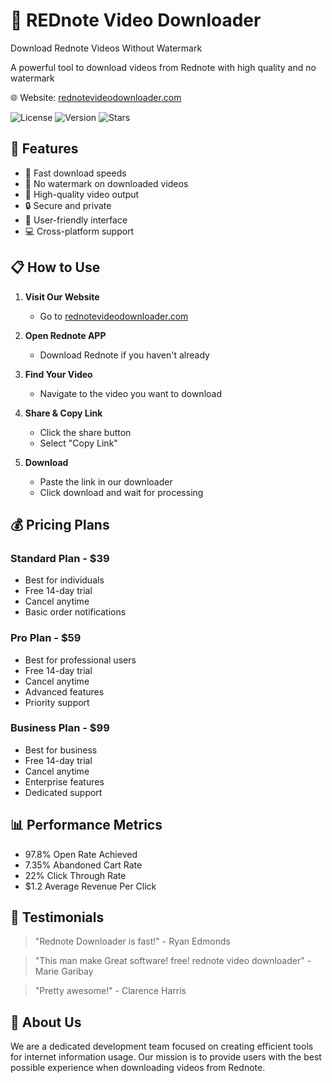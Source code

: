 # 🎥 REDnote Video Downloader

Download Rednote Videos Without Watermark

A powerful tool to download videos from Rednote with high quality and no watermark

🌐 Website: [rednotevideodownloader.com](https://rednotevideodownloader.com)

![License](https://img.shields.io/badge/license-MIT-blue)
![Version](https://img.shields.io/badge/version-1.0.0-green)
![Stars](https://img.shields.io/badge/stars-⭐⭐⭐⭐⭐-yellow)

## 🌟 Features

- 🚀 Fast download speeds
- 🎯 No watermark on downloaded videos
- 💫 High-quality video output
- 🔒 Secure and private
- 🎨 User-friendly interface
- 💻 Cross-platform support

## 📋 How to Use

1. **Visit Our Website**
   - Go to [rednotevideodownloader.com](https://rednotevideodownloader.com)

2. **Open Rednote APP**
   - Download Rednote if you haven't already

3. **Find Your Video**
   - Navigate to the video you want to download

4. **Share & Copy Link**
   - Click the share button
   - Select "Copy Link"

5. **Download**
   - Paste the link in our downloader
   - Click download and wait for processing

## 💰 Pricing Plans

### Standard Plan - $39
- Best for individuals
- Free 14-day trial
- Cancel anytime
- Basic order notifications

### Pro Plan - $59
- Best for professional users
- Free 14-day trial
- Cancel anytime
- Advanced features
- Priority support

### Business Plan - $99
- Best for business
- Free 14-day trial
- Cancel anytime
- Enterprise features
- Dedicated support

## 📊 Performance Metrics

- 97.8% Open Rate Achieved
- 7.35% Abandoned Cart Rate
- 22% Click Through Rate
- $1.2 Average Revenue Per Click

## 💬 Testimonials

> "Rednote Downloader is fast!" - Ryan Edmonds

> "This man make Great software! free! rednote video downloader" - Marie Garibay

> "Pretty awesome!" - Clarence Harris

## 👥 About Us

We are a dedicated development team focused on creating efficient tools for internet information usage. Our mission is to provide users with the best possible experience when downloading videos from Rednote.
